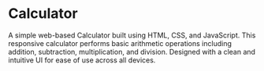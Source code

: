 # Calculator
A simple web-based Calculator built using HTML, CSS, and JavaScript. This responsive calculator performs basic arithmetic operations including addition, subtraction, multiplication, and division. Designed with a clean and intuitive UI for ease of use across all devices.
